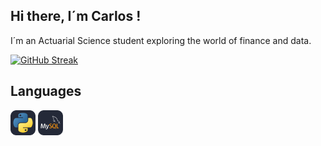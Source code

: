 
## Hi there, I´m Carlos !


I´m an Actuarial Science student exploring the world of finance and data.


[![GitHub Streak](https://github-readme-streak-stats.herokuapp.com?user=carlosorva&theme=dark&mode=weekly)](https://git.io/streak-stats)



## Languages 

<img src="https://github.com/tandpfun/skill-icons/raw/main/icons/Python-Dark.svg" width="40"/>
<img src="https://github.com/tandpfun/skill-icons/raw/main/icons/MySQL-Dark.svg" width="40"/>
